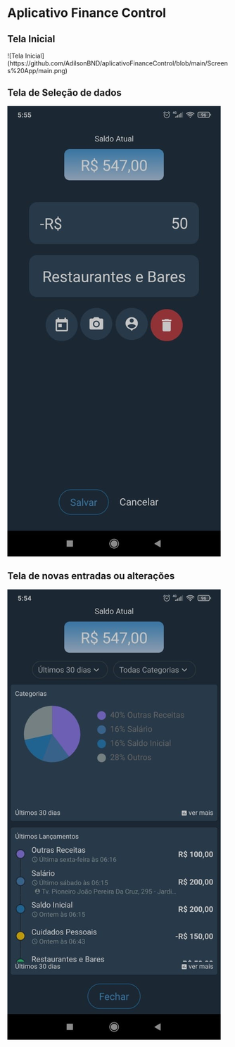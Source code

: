 # Aplicativo Finance Control


## Tela Inicial

<div align="center' width="50%">
![Tela Inicial](https://github.com/AdilsonBND/aplicativoFinanceControl/blob/main/Screens%20App/main.png)

## Tela de Seleção de dados

![Tela Report](https://github.com/AdilsonBND/aplicativoFinanceControl/blob/main/Screens%20App/newEntry.png)

## Tela de novas entradas ou alterações

![Tela NewEntry](https://github.com/AdilsonBND/aplicativoFinanceControl/blob/main/Screens%20App/report.png)



